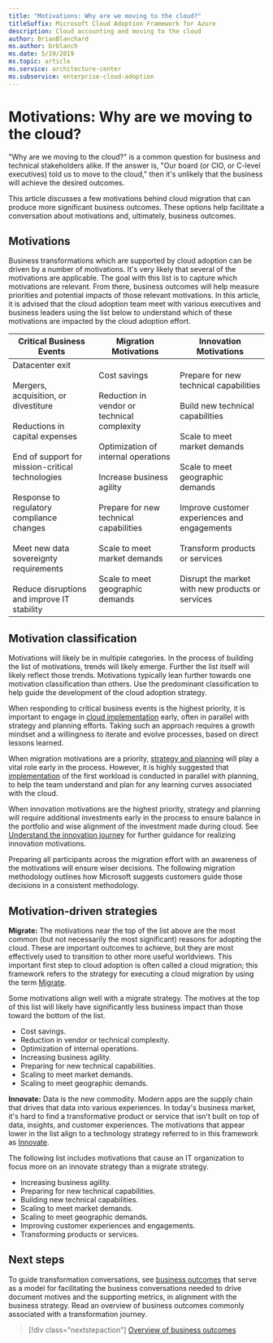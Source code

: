 ```yaml
---
title: "Motivations: Why are we moving to the cloud?"
titleSuffix: Microsoft Cloud Adoption Framework for Azure
description: Cloud accounting and moving to the cloud
author: BrianBlanchard
ms.author: brblanch
ms.date: 5/19/2019
ms.topic: article
ms.service: architecture-center
ms.subservice: enterprise-cloud-adoption
---
```


<!-- markdownlint-disable MD026 -->

# Motivations: Why are we moving to the cloud?

"Why are we moving to the cloud?" is a common question for business and technical stakeholders alike. If the answer is, "Our board (or CIO, or C-level executives) told us to move to the cloud," then it's unlikely that the business will achieve the desired outcomes.

This article discusses a few motivations behind cloud migration that can produce more significant business outcomes. These options help facilitate a conversation about motivations and, ultimately, business outcomes.

## Motivations

Business transformations which are supported by cloud adoption can be driven by a number of motivations. It's very likely that several of the motivations are applicable. The goal with this list is to capture which motivations are relevant. From there, business outcomes will help measure priorities and potential impacts of those relevant motivations. In this article, it is advised that the cloud adoption team meet with various executives and business leaders using the list below to understand which of these motivations are impacted by the cloud adoption effort.
<!-- markdownlint-disable MD033 -->

| Critical Business Events | Migration Motivations | Innovation Motivations |
|---|---|---|
| Datacenter exit<br/><br/>Mergers, acquisition, or divestiture<br/><br/>Reductions in capital expenses<br/><br/>End of support for mission-critical technologies<br/><br/>Response to regulatory compliance changes<br/><br/>Meet new data sovereignty requirements<br/><br/>Reduce disruptions and improve IT stability | Cost savings<br/><br/>Reduction in vendor or technical complexity<br/><br/>Optimization of internal operations<br/><br/>Increase business agility<br/><br/>Prepare for new technical capabilities<br/><br/>Scale to meet market demands<br/><br/>Scale to meet geographic demands | Prepare for new technical capabilities<br/><br/>Build new technical capabilities<br/><br/>Scale to meet market demands<br/><br/>Scale to meet geographic demands<br/><br/>Improve customer experiences and engagements<br/><br/>Transform products or services<br/><br/>Disrupt the market with new products or services |

## Motivation classification

Motivations will likely be in multiple categories. In the process of building the list of motivations, trends will likely emerge. Further the list itself will likely reflect those trends. Motivations typically lean further towards one motivation classification than others. Use the predominant classification to help guide the development of the cloud adoption strategy.

When responding to critical business events is the highest priority, it is important to engage in [cloud implementation](../getting-started/migrate.md#cloud-implementation) early, often in parallel with strategy and planning efforts. Taking such an approach requires a growth mindset and a willingness to iterate and evolve processes, based on direct lessons learned.

When migration motivations are a priority, [strategy and planning](../getting-started/migrate.md#cloud-strategy-and-planning) will play a vital role early in the process. However, it is highly suggested that [implementation](../getting-started/migrate.md#cloud-implementation) of the first workload is conducted in parallel with planning, to help the team understand and plan for any learning curves associated with the cloud.

When innovation motivations are the highest priority, strategy and planning will require additional investments early in the process to ensure balance in the portfolio and wise alignment of the investment made during cloud. See [Understand the innovation journey](../getting-started/innovate.md) for further guidance for realizing innovation motivations.

Preparing all participants across the migration effort with an awareness of the motivations will ensure wiser decisions. The following migration methodology outlines how Microsoft suggests customers guide those decisions in a consistent methodology.

## Motivation-driven strategies

**Migrate:** The motivations near the top of the list above are the most common (but not necessarily the most significant) reasons for adopting the cloud. These are important outcomes to achieve, but they are most effectively used to transition to other more useful worldviews. This important first step to cloud adoption is often called a cloud migration; this framework refers to the strategy for executing a cloud migration by using the term [Migrate](../getting-started/migrate.md).

Some motivations align well with a migrate strategy. The motives at the top of this list will likely have significantly less business impact than those toward the bottom of the list.

- Cost savings.
- Reduction in vendor or technical complexity.
- Optimization of internal operations.
- Increasing business agility.
- Preparing for new technical capabilities.
- Scaling to meet market demands.
- Scaling to meet geographic demands.

**Innovate:** Data is the new commodity. Modern apps are the supply chain that drives that data into various experiences. In today's business market, it's hard to find a transformative product or service that isn't built on top of data, insights, and customer experiences. The motivations that appear lower in the list align to a technology strategy referred to in this framework as [Innovate](../getting-started/innovate.md).

The following list includes motivations that cause an IT organization to focus more on an innovate strategy than a migrate strategy.

- Increasing business agility.
- Preparing for new technical capabilities.
- Building new technical capabilities.
- Scaling to meet market demands.
- Scaling to meet geographic demands.
- Improving customer experiences and engagements.
- Transforming products or services.

## Next steps

To guide transformation conversations, see [business outcomes](./business-outcomes/index.md) that serve as a model for facilitating the business conversations needed to drive document motives and the supporting metrics, in alignment with the business strategy.
Read an overview of business outcomes commonly associated with a transformation journey.

> [!div class="nextstepaction"]
> [Overview of business outcomes](./business-outcomes/index.md)
